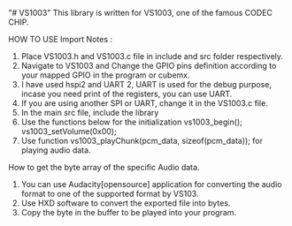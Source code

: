 "# VS1003" 
This library is written for VS1003, one of the famous CODEC CHIP.

HOW TO USE Import Notes :
1. Place VS1003.h and VS1003.c file in include and src folder respectively.
2. Navigate to VS1003 and Change the GPIO pins definition according to your mapped GPIO in the program or cubemx.
3. I have used hspi2 and UART 2, UART is used for the debug purpose, incase you need print of the registers, you can use UART.
4. If you are using another SPI or UART, change it in the VS1003.c file.
5. In the main src file, include the library 
6. Use the functions below for the initialization
	vs1003_begin();
	vs1003_setVolume(0x00);
7. Use function vs1003_playChunk(pcm_data, sizeof(pcm_data)); for playing audio data.


How to get the byte array of the specific Audio data.
1. You can use Audacity[opensource]  application for converting the audio format to one of the supported format by VS103.
2. Use HXD software to convert the exported file into bytes.
3. Copy the byte in the buffer to be played into your program.
